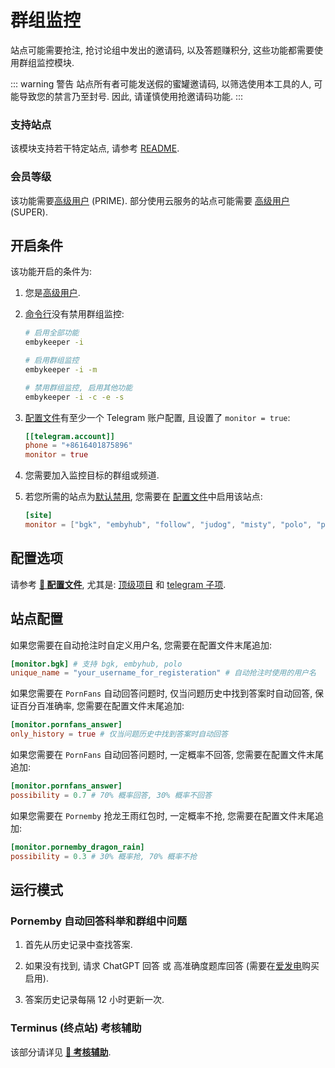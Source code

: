 # 群组监控

站点可能需要抢注, 抢讨论组中发出的邀请码, 以及答题赚积分, 这些功能都需要使用群组监控模块.

<!-- #region warning -->

::: warning 警告
站点所有者可能发送假的蜜罐邀请码, 以筛选使用本工具的人, 可能导致您的禁言乃至封号. 因此, 请谨慎使用抢邀请码功能.
:::

<!-- #endregion warning -->

### 支持站点

该模块支持若干特定站点, 请参考 [README](https://github.com/emby-keeper/emby-keeper/blob/main/README.md#%E5%8A%9F%E8%83%BD).

### 会员等级

该功能需要[高级用户](/guide/高级用户) (PRIME). 部分使用云服务的站点可能需要 [高级用户](/guide/高级用户) (SUPER).

## 开启条件

该功能开启的条件为:

1. 您是[高级用户](/guide/高级用户).

2. [命令行](/guide/命令行参数#%E5%8F%82%E6%95%B0%E8%AF%B4%E6%98%8E)没有禁用群组监控:

   ```bash
   # 启用全部功能
   embykeeper -i

   # 启用群组监控
   embykeeper -i -m

   # 禁用群组监控, 启用其他功能
   embykeeper -i -c -e -s
   ```

3. [配置文件](/guide/配置文件#telegram-%E5%AD%90%E9%A1%B9)有至少一个 Telegram 账户配置, 且设置了 `monitor = true`:

   ```toml
   [[telegram.account]]
   phone = "+8616401875896"
   monitor = true
   ```

4. 您需要加入监控目标的群组或频道.

5. 若您所需的站点为[默认禁用](https://github.com/emby-keeper/emby-keeper/blob/main/README.md#%E5%8A%9F%E8%83%BD), 您需要在 [配置文件](/guide/配置文件#service-%E5%AD%90%E9%A1%B9)中启用该站点:

   ```toml
   [site]
   monitor = ["bgk", "embyhub", "follow", "judog", "misty", "polo", "pornfans_answer", "pornfans_double", "pornemby_dragon_rain", "pornemby_nohp", "pornemby_register", "viper"]
   ```

## 配置选项

请参考 [**🔧 配置文件**](/guide/配置文件), 尤其是: [顶级项目](/guide/%E9%85%8D%E7%BD%AE%E6%96%87%E4%BB%B6#%E9%A1%B6%E7%BA%A7%E9%A1%B9%E7%9B%AE) 和 [telegram 子项](/guide/%E9%85%8D%E7%BD%AE%E6%96%87%E4%BB%B6#telegram-%E5%AD%90%E9%A1%B9).

## 站点配置

如果您需要在自动抢注时自定义用户名, 您需要在配置文件末尾追加:

```toml
[monitor.bgk] # 支持 bgk, embyhub, polo
unique_name = "your_username_for_registeration" # 自动抢注时使用的用户名
```

如果您需要在 `PornFans` 自动回答问题时, 仅当问题历史中找到答案时自动回答, 保证百分百准确率, 您需要在配置文件末尾追加:

```toml
[monitor.pornfans_answer]
only_history = true # 仅当问题历史中找到答案时自动回答
```

如果您需要在 `PornFans` 自动回答问题时, 一定概率不回答, 您需要在配置文件末尾追加:

```toml
[monitor.pornfans_answer]
possibility = 0.7 # 70% 概率回答, 30% 概率不回答
```

如果您需要在 `Pornemby` 抢龙王雨红包时, 一定概率不抢, 您需要在配置文件末尾追加:

```toml
[monitor.pornemby_dragon_rain]
possibility = 0.3 # 30% 概率抢, 70% 概率不抢
```

## 运行模式

### Pornemby 自动回答科举和群组中问题

1. 首先从历史记录中查找答案.

2. 如果没有找到, 请求 ChatGPT 回答 或 高准确度题库回答 (需要在[爱发电](https://afdian.com/a/jackzzs)购买启用).

3. 答案历史记录每隔 12 小时更新一次.

### Terminus (终点站) 考核辅助

该部分请详见 [**📝 考核辅助**](/guide/功能说明-考核辅助).
